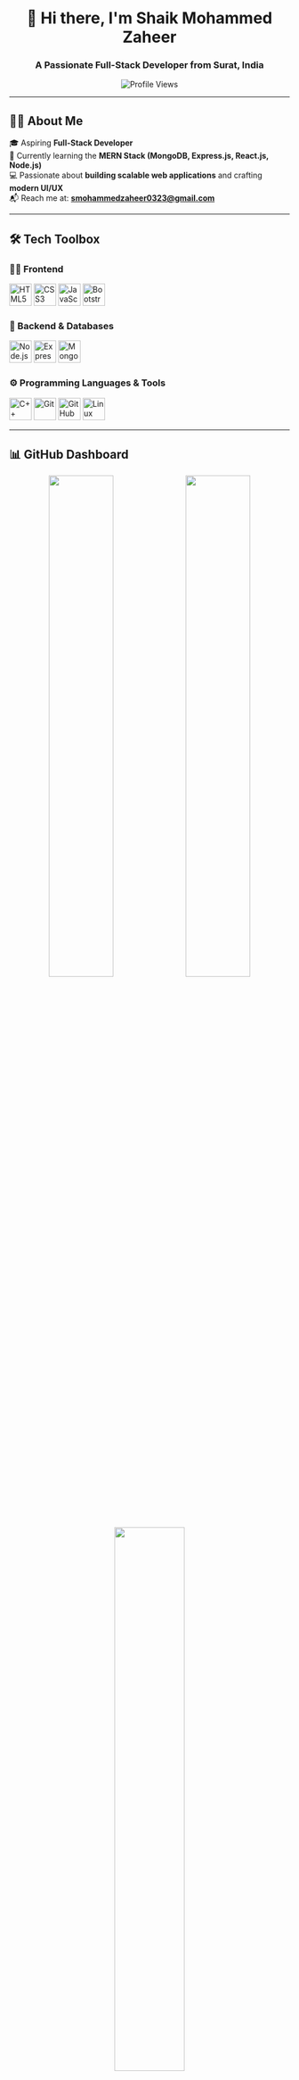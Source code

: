 <h1 align="center">👋 Hi there, I'm Shaik Mohammed Zaheer</h1>
<h3 align="center">A Passionate Full-Stack Developer from Surat, India</h3>

<p align="center">
  <img src="https://komarev.com/ghpvc/?username=iamzaheershaik&label=Profile%20views&color=0e75b6&style=flat" alt="Profile Views" />
</p>

---

## 🧑‍💻 About Me

🎓 Aspiring **Full-Stack Developer**  
🧠 Currently learning the **MERN Stack (MongoDB, Express.js, React.js, Node.js)**  
💻 Passionate about **building scalable web applications** and crafting **modern UI/UX**  
📬 Reach me at: **smohammedzaheer0323@gmail.com**

---

## 🛠️ Tech Toolbox

### 👨‍🎨 Frontend
<p>
  <img src="https://cdn.jsdelivr.net/gh/devicons/devicon/icons/html5/html5-original.svg" title="HTML5" width="40" height="40"/>
  <img src="https://cdn.jsdelivr.net/gh/devicons/devicon/icons/css3/css3-original.svg" title="CSS3" width="40" height="40"/>
  <img src="https://cdn.jsdelivr.net/gh/devicons/devicon/icons/javascript/javascript-original.svg" title="JavaScript" width="40" height="40"/>
  <img src="https://cdn.jsdelivr.net/gh/devicons/devicon/icons/bootstrap/bootstrap-original.svg" title="Bootstrap" width="40" height="40"/>
</p>

### 🧱 Backend & Databases
<p>
  <img src="https://cdn.jsdelivr.net/gh/devicons/devicon/icons/nodejs/nodejs-original.svg" title="Node.js" width="40" height="40"/>
  <img src="https://cdn.jsdelivr.net/gh/devicons/devicon/icons/express/express-original.svg" title="Express.js" width="40" height="40"/>
  <img src="https://cdn.jsdelivr.net/gh/devicons/devicon/icons/mongodb/mongodb-original.svg" title="MongoDB" width="40" height="40"/>
</p>

### ⚙️ Programming Languages & Tools
<p>
  <img src="https://cdn.jsdelivr.net/gh/devicons/devicon/icons/cplusplus/cplusplus-original.svg" title="C++" width="40" height="40"/>
  <img src="https://cdn.jsdelivr.net/gh/devicons/devicon/icons/git/git-original.svg" title="Git" width="40" height="40"/>
  <img src="https://cdn.jsdelivr.net/gh/devicons/devicon/icons/github/github-original.svg" title="GitHub" width="40" height="40"/>
  <img src="https://cdn.jsdelivr.net/gh/devicons/devicon/icons/linux/linux-original.svg" title="Linux" width="40" height="40"/>
</p>

---

## 📊 GitHub Dashboard

<p align="center">
  <img src="https://github-readme-stats.vercel.app/api?username=iamzaheershaik&show_icons=true&theme=radical&border_radius=10" width="48%"/>
  <img src="https://github-readme-streak-stats.herokuapp.com?user=iamzaheershaik&theme=radical&border_radius=10" width="48%"/>
</p>

<p align="center">
  <img src="https://github-readme-stats.vercel.app/api/top-langs/?username=iamzaheershaik&layout=compact&theme=radical&border_radius=10" width="50%"/>
</p>

---

## 🌐 Connect with Me

<p align="center">
  <a href="https://twitter.com/iamzaheershaik" target="_blank">
    <img src="https://cdn.jsdelivr.net/gh/devicons/devicon/icons/twitter/twitter-original.svg" title="Twitter" width="40" height="40"/>
  </a>
  <a href="https://linkedin.com/in/iamzaheershaik" target="_blank">
    <img src="https://cdn.jsdelivr.net/gh/devicons/devicon/icons/linkedin/linkedin-original.svg" title="LinkedIn" width="40" height="40"/>
  </a>
  <a href="https://instagram.com/itsmohdzaheeer" target="_blank">
    <img src="https://cdn.jsdelivr.net/gh/devicons/devicon/icons/instagram/instagram-original.svg" title="Instagram" width="40" height="40"/>
  </a>
</p>

---

<p align="center">
  🚀 Let's build something amazing together!
</p>


